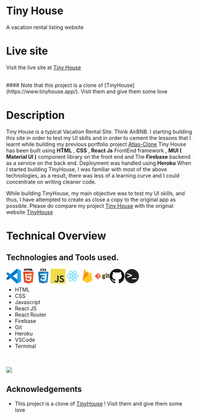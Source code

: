 # Tiny House
A vacation rental listing website 
# Live site
Visit the live site at [Tiny House](https://tiny-house-clone.herokuapp.com/)


<br/>
#### Note that this project is a clone of [TinyHouse](https://www.tinyhouse.app/). Visit them and give them some love 


# Description
Tiny House is a typical Vacation Rental Site. Think AirBNB. I starting building this site in order to test my UI skills and in order to cement the lessons that I learnt while building my previous portfolio project [Atlas-Clone](https://github.com/elroi99/atlas-clone)
Tiny House has been built using **HTML** , **CSS** , **React Js** FrontEnd framework , **MUI ( Material UI )** component library on the front end and The **Firebase** backend as a service on the back end. Deployment was handled using **Heroku**
When I started building TinyHouse, I was familiar with most of the above technologies, as a result, there was less of a learning curve and I could concentrate on writing cleaner code. 

While building TinyHouse, my main objective was to test my UI skills, and thus, I have attempted to create as close a copy to the original app as possible. Please do compare my project [Tiny House](https://tiny-house-clone.herokuapp.com/) with the original website [TinyHouse](https://www.tinyhouse.app/)

# Technical Overview

## Technologies and Tools used.
 
 <img align="left" alt="Visual Studio Code" width="40px" src="https://raw.githubusercontent.com/github/explore/80688e429a7d4ef2fca1e82350fe8e3517d3494d/topics/visual-studio-code/visual-studio-code.png" />
<img align="left" alt="HTML5" width="40px" src="https://raw.githubusercontent.com/github/explore/80688e429a7d4ef2fca1e82350fe8e3517d3494d/topics/html/html.png" />
<img align="left" alt="CSS3" width="40px" src="https://raw.githubusercontent.com/github/explore/80688e429a7d4ef2fca1e82350fe8e3517d3494d/topics/css/css.png" />
<img align="left" alt="JavaScript" width="40px" src="https://raw.githubusercontent.com/github/explore/80688e429a7d4ef2fca1e82350fe8e3517d3494d/topics/javascript/javascript.png" />
<img align="left" alt="React" width="40px" src="https://raw.githubusercontent.com/github/explore/80688e429a7d4ef2fca1e82350fe8e3517d3494d/topics/react/react.png" />
<img align="left" alt="Firebase" width="40px" src="https://raw.githubusercontent.com/github/explore/80688e429a7d4ef2fca1e82350fe8e3517d3494d/topics/firebase/firebase.png" />
<img align="left" alt="Git" width="40px" src="https://raw.githubusercontent.com/github/explore/80688e429a7d4ef2fca1e82350fe8e3517d3494d/topics/git/git.png" />
<img align="left" alt="GitHub" width="40px" src="https://raw.githubusercontent.com/github/explore/78df643247d429f6cc873026c0622819ad797942/topics/github/github.png" />
<img align="left" alt="Terminal" width="40px" src="https://raw.githubusercontent.com/github/explore/80688e429a7d4ef2fca1e82350fe8e3517d3494d/topics/terminal/terminal.png" />  

<br/> 
<br/>

- HTML
- CSS
- Javascript
- React JS 
- React Router
- Firebase
- Git 
- Heroku
- VSCode 
- Terminal


<br/>
<!-- 
The process for installing and running tinyHouse on the local machine is more complicated because we use netlify functions in this project
it involves forking the project to your own repo , connecting netlify cli to that repo  , and then starting the development server ( react + netlify fn's) 
using netlify cli instead of npm start. -- I am not sure of the complete instruction set.

# Running the code on your local machine

## Dependencies
- Node.JS -- Make sure you have Node.js installed on your machine. 
- NPM ( Node Package Manager ) -- We will be using Node.js and NPM to run the project.


## Installation Instructions

1. Get a copy of the project on your local machine by running the following command
	 `git clone https://github.com/elroi99/tinyHouse.git`
2. Enter the project directory 
	 `cd tinyHouse`
3. install dependencies using npm
	 `npm install`
4. create your own firebase project to get your own firebase keys 
5. replace the current firebaseConfig object with the object from your new firebase project.
	the firebaseConfig obj looks similar to below object and is inside the firebase.js file at src/firebase/
	```
	const firebaseConfig = {
	  apiKey: "AIzaSyee-dd-xxxxxxx,
	  authDomain: "tiny-house-xxxxx.firebaseapp.com",
	  projectId: "tiny-house-7xxxx",
	  storageBucket: "tiny-house-3333s.appspot.com",
	  messagingSenderId: "434xxx44yyy,
	  appId: "1:4d4232fdd37o7986"
	};
	```
6. once you have added your own firebaseConfig object, the app is ready to Rock and Roll !!
7. Run the project 
	 `npm start`
	 
Give it some time ...... Breathe in .. Breathe out.  
Node should start a development server on your local machine.  
You should be able to view TinyHouse in your browser at localhost://3000 ( unless you opened it on another port )

#### Thats it 🥳 🥳 !! -->

<!-- Celebration gif -->
<br/>
 <img src="https://media.giphy.com/media/lMameLIF8voLu8HxWV/giphy.gif" wiidth="300px" height="300px" />
 
 
 ## Acknowledgements
- This project is a clone of [TinyHouse](https://www.tinyhouse.app/) ! Visit them and give them some love 


